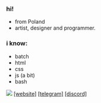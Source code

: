 ### hi!
- from Poland
- artist, designer and programmer.

### i know:
- batch
- html
- css
- js (a bit)
- bash

![](https://komarev.com/ghpvc/?username=hexa69&color=blueviolet)
[\[website\]](https://hexiaq.cf)  [\[telegram\]](https://t.me/hexiaq) [\[discord\]](https://discord.com/users/885893807235809280)


